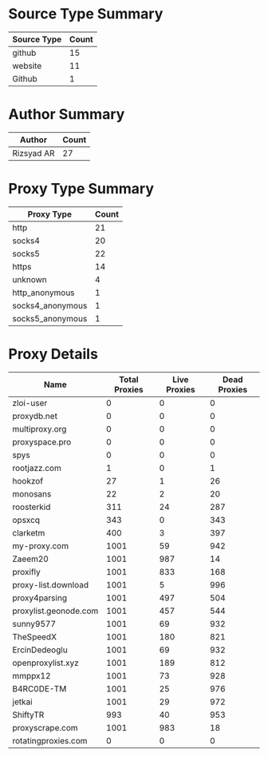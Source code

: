 # Source Type Summary

| Source Type | Count |
|-------------|-------|
| github | 15 |
| website | 11 |
| Github | 1 |


# Author Summary

| Author | Count |
|--------|-------|
| Rizsyad AR | 27 |


# Proxy Type Summary

| Proxy Type | Count |
|------------|-------|
| http | 21 |
| socks4 | 20 |
| socks5 | 22 |
| https | 14 |
| unknown | 4 |
| http_anonymous | 1 |
| socks4_anonymous | 1 |
| socks5_anonymous | 1 |


# Proxy Details

| Name | Total Proxies | Live Proxies | Dead Proxies |
|------|---------------|--------------|---------------|
| zloi-user | 0 | 0 | 0 |
| proxydb.net | 0 | 0 | 0 |
| multiproxy.org | 0 | 0 | 0 |
| proxyspace.pro | 0 | 0 | 0 |
| spys | 0 | 0 | 0 |
| rootjazz.com | 1 | 0 | 1 |
| hookzof | 27 | 1 | 26 |
| monosans | 22 | 2 | 20 |
| roosterkid | 311 | 24 | 287 |
| opsxcq | 343 | 0 | 343 |
| clarketm | 400 | 3 | 397 |
| my-proxy.com | 1001 | 59 | 942 |
| Zaeem20 | 1001 | 987 | 14 |
| proxifly | 1001 | 833 | 168 |
| proxy-list.download | 1001 | 5 | 996 |
| proxy4parsing | 1001 | 497 | 504 |
| proxylist.geonode.com | 1001 | 457 | 544 |
| sunny9577 | 1001 | 69 | 932 |
| TheSpeedX | 1001 | 180 | 821 |
| ErcinDedeoglu | 1001 | 69 | 932 |
| openproxylist.xyz | 1001 | 189 | 812 |
| mmppx12 | 1001 | 73 | 928 |
| B4RC0DE-TM | 1001 | 25 | 976 |
| jetkai | 1001 | 29 | 972 |
| ShiftyTR | 993 | 40 | 953 |
| proxyscrape.com | 1001 | 983 | 18 |
| rotatingproxies.com | 0 | 0 | 0 |
